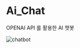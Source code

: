 # Ai_Chat

OPENAI API 를 활용한 AI 챗봇

![chatbot](https://github.com/walesmin/Ai_Chat/assets/108342750/a0526b40-25b8-4c3a-99df-af8b8a20d1e1)

